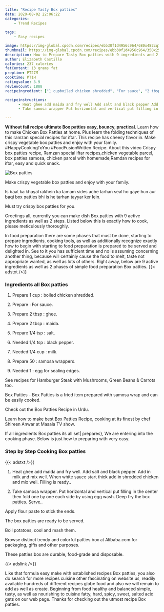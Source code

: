 ```yaml
---
title: "Recipe Tasty Box patties"
date: 2020-08-02 22:06:22
categories:
    - Trend Recipes
    
tags:
    - Easy recipes

image: https://img-global.cpcdn.com/recipes/ebb30f1d4956c964/680x482cq70/box-patties-recipe-main-photo.jpg
thumbnail: https://img-global.cpcdn.com/recipes/ebb30f1d4956c964/350x250cq70/box-patties-recipe-main-photo.jpg
description: How to Prepare Tasty Box patties with 9 ingredients and 2 stages of easy cooking.
author: Elizabeth Castillo
calories: 237 calories
fatContent: 13 grams fat
preptime: PT27M
cooktime: PT1H
ratingvalue: 3.9
reviewcount: 1888
recipeingredient: ["1 cupboiled chicken shredded", "For sauce", "2 tbspghee", "2 tbspmaida", "1/4 tspsalt", "1/4 tspblack pepper", "1/4 cupmilk", "50samosa wrappers", "1egg for sealing edges"]

recipeinstructions: 
      - Heat ghee add maida and fry well Add salt and black pepper Add in milk and mix well When white sauce start thick add in shredded chicken and mix well Filling is ready 
      - Take samosa wrapper Put horizontal and vertical put filling in the center then fold one by one each side by using egg wash Deep fry the box patties Serve

---
```




**Without fail recipe ultimate Box patties easy, bouncy, practical**. Learn how to make Chicken Box Patties at home. Plus learn the folding techniques of this ramzan special recipes for iftar. This recipe has cheesy flavor in. Make crispy vegetable box patties and enjoy with your family. #HappyCookingToYou #FoodFusionWritten Recipe. About this video Crispy box patties recipe, Ramzan special iftar recipes,chicken vegetable parcel, box patties samosa, chicken parcel with homemade,Ramdan recipes for iftar, easy and quick snack.


![Box patties](https://img-global.cpcdn.com/recipes/ebb30f1d4956c964/680x482cq70/box-patties-recipe-main-photo.jpg "Box patties")



Make crispy vegetable box patties and enjoy with your family.

Is baat ka khayal rakhein ka tamam sides ache tarhan seal ho gaye hun aur baqi box patties bhi is he tarhan tayyar ker lein.

Must try crispy box patties for you.


Greetings all, currently you can make dish Box patties with 9 active ingredients as well as 2 steps. Listed below this is exactly how to cook, please meticulously thoroughly.

In food preparation there are some phases that must be done, starting to prepare ingredients, cooking tools, as well as additionally recognize exactly how to begin with starting to food preparation is prepared to be served and delighted in. See to it you has sufficient time and no is assuming concerning another thing, because will certainly cause the food to melt, taste not appropriate wanted, as well as lots of others. Right away, below are 9 active ingredients as well as 2 phases of simple food preparation Box patties.
{{< adstxt />}}

### Ingredients all Box patties


1. Prepare 1 cup : boiled chicken shredded.

1. Prepare  : For sauce.

1. Prepare 2 tbsp : ghee.

1. Prepare 2 tbsp : maida.

1. Prepare 1/4 tsp : salt.

1. Needed 1/4 tsp : black pepper.

1. Needed 1/4 cup : milk.

1. Prepare 50 : samosa wrappers.

1. Needed 1 : egg for sealing edges.


See recipes for Hamburger Steak with Mushrooms, Green Beans &amp; Carrots too.

Box Patties - Box Patties is a fried item prepared with samosa wrap and can be easily cooked.

Check out the Box Patties Recipe in Urdu.

Learn how to make best Box Patties Recipe, cooking at its finest by chef Shireen Anwar at Masala TV show.


If all ingredients Box patties its all set| prepares}, We are entering into the cooking phase. Below is just how to preparing with very easy.

### Step by Step Cooking Box patties

{{< adstxt />}}


1. Heat ghee add maida and fry well. Add salt and black pepper. Add in milk and mix well. When white sauce start thick add in shredded chicken and mix well. Filling is ready..



1. Take samosa wrapper. Put horizontal and vertical put filling in the center then fold one by one each side by using egg wash. Deep fry the box patties. Serve..




Apply flour paste to stick the ends.

The box patties are ready to be served.

Boil potatoes, cool and mash them.

Browse distinct trendy and colorful patties box at Alibaba.com for packaging, gifts and other purposes.

These patties box are durable, food-grade and disposable.


{{< adslink />}}

Like that formula easy make with established recipes Box patties, you also do search for more recipes cuisine other fascinating on website us, readily available hundreds of different recipes globe food and also we will remain to add as well as create. Beginning from food healthy and balanced simple, tasty, as well as nourishing to cuisine fatty, hard, spicy, sweet, salted acid gets on our web page. Thanks for checking out the utmost recipe Box patties.
